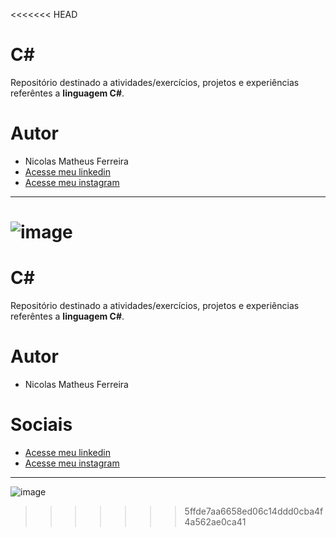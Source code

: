<<<<<<< HEAD
# C#
 
Repositório destinado a atividades/exercícios, projetos e experiências referêntes a **linguagem C#**.

# Autor 
- Nicolas Matheus Ferreira
- [Acesse meu linkedin](https://www.linkedin.com/in/nicolas-matheus-ferreira-8465581a8/)
- [Acesse meu instagram](https://www.instagram.com/nicolas.matheus.ferreira/)
***
![image](https://upload.wikimedia.org/wikipedia/commons/4/4f/Csharp_Logo.png)
=======
# C#
 
Repositório destinado a atividades/exercícios, projetos e experiências referêntes a **linguagem C#**.

# Autor 
- Nicolas Matheus Ferreira

# Sociais

- [Acesse meu linkedin](https://www.linkedin.com/in/nicolas-matheus-ferreira-8465581a8/)
- [Acesse meu instagram](https://www.instagram.com/nicolas.matheus.ferreira/)
***
![image](https://upload.wikimedia.org/wikipedia/commons/4/4f/Csharp_Logo.png)
>>>>>>> 5ffde7aa6658ed06c14ddd0cba4f4a562ae0ca41
